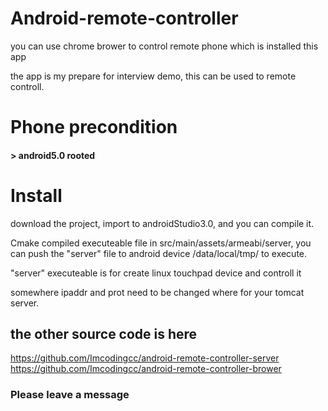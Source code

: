 # Android-remote-controller
you can use chrome brower to control remote phone which is installed this app

the app is my prepare for interview demo, this can be used to remote controll.

# Phone precondition
####  > android5.0 rooted

# Install
download the project, import to androidStudio3.0, and you can compile it.

Cmake compiled executeable file in src/main/assets/armeabi/server, you can push the "server" file to android device /data/local/tmp/ to execute.

"server" executeable is for create linux touchpad device and controll it

somewhere ipaddr and prot need to be changed where for your tomcat server.

## the other source code is here
https://github.com/Imcodingcc/android-remote-controller-server
https://github.com/Imcodingcc/android-remote-controller-brower


### Please leave a message
